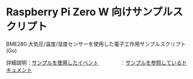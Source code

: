 Raspberry Pi Zero W 向けサンプルスクリプト
=============

BME280 ⼤気圧/温度/湿度センサーを使用した電子工作用サンプルスクリプト(Go)

詳細説明：[サンプルを使用したイベント](https://d-cube.connpass.com/event/73698/)
　　　　：[サンプルを参照しているドキュメント](https://www.slideshare.net/secret/CRCqcMXF6wwBde)
